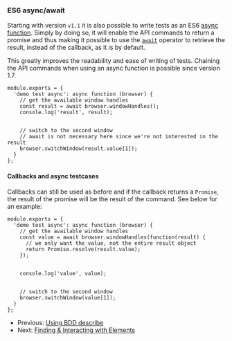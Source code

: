 <h3 id="using-es6-async"><span>ES6 async/await</span></h3>

Starting with version `v1.1` it is also possible to write tests as an ES6 [async function][8].
Simply by doing so, it will enable the API commands to return a promise and thus making it possible to use the [`await`][9] operator to retrieve the result, instead of the callback, as it is by default.

This greatly improves the readability and ease of writing of tests. Chaining the API commands when using an async function is possible since version 1.7.

<div class="sample-test">
<pre data-language="javascript"><code class="language-javascript">module.exports = {
  'demo test async': async function (browser) {
    // get the available window handles
    const result = await browser.windowHandles();
    console.log('result', result);
    <br>
    // switch to the second window
    // await is not necessary here since we're not interested in the result
    browser.switchWindow(result.value[1]);
  }
};</code></pre></div>

#### Callbacks and async testcases

Callbacks can still be used as before and if the callback returns a `Promise`, the result of the promise will be the result of the command. See below for an example:

<div class="sample-test">
<pre data-language="javascript"><code class="language-javascript">module.exports = {
  'demo test async': async function (browser) {
    // get the available window handles
    const value = await browser.windowHandles(function(result) {
      // we only want the value, not the entire result object
      return Promise.resolve(result.value);
    });
    <br>
    console.log('value', value);
    <br>
    // switch to the second window
    browser.switchWindow(value[1]);
  }
};</code></pre></div>

- Previous: [Using BDD describe](/guide/using-nightwatch/using-bdd-describe.html)
- Next: [Finding & Interacting with Elements](/guide/using-nightwatch/finding-and-interacting-with-elements.html)

[8]:    https://developer.mozilla.org/en-US/docs/Web/JavaScript/Reference/Statements/async_function
[9]:    https://developer.mozilla.org/en-US/docs/Web/JavaScript/Reference/Operators/await
